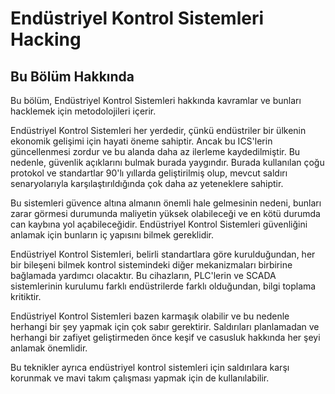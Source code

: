# Endüstriyel Kontrol Sistemleri Hacking

## Bu Bölüm Hakkında

Bu bölüm, Endüstriyel Kontrol Sistemleri hakkında kavramlar ve bunları hacklemek için metodolojileri içerir.

Endüstriyel Kontrol Sistemleri her yerdedir, çünkü endüstriler bir ülkenin ekonomik gelişimi için hayati öneme sahiptir. Ancak bu ICS'lerin güncellenmesi zordur ve bu alanda daha az ilerleme kaydedilmiştir. Bu nedenle, güvenlik açıklarını bulmak burada yaygındır. Burada kullanılan çoğu protokol ve standartlar 90'lı yıllarda geliştirilmiş olup, mevcut saldırı senaryolarıyla karşılaştırıldığında çok daha az yeteneklere sahiptir.

Bu sistemleri güvence altına almanın önemli hale gelmesinin nedeni, bunları zarar görmesi durumunda maliyetin yüksek olabileceği ve en kötü durumda can kaybına yol açabileceğidir. Endüstriyel Kontrol Sistemleri güvenliğini anlamak için bunların iç yapısını bilmek gereklidir.

Endüstriyel Kontrol Sistemleri, belirli standartlara göre kurulduğundan, her bir bileşeni bilmek kontrol sistemindeki diğer mekanizmaları birbirine bağlamada yardımcı olacaktır. Bu cihazların, PLC'lerin ve SCADA sistemlerinin kurulumu farklı endüstrilerde farklı olduğundan, bilgi toplama kritiktir.

Endüstriyel Kontrol Sistemleri bazen karmaşık olabilir ve bu nedenle herhangi bir şey yapmak için çok sabır gerektirir. Saldırıları planlamadan ve herhangi bir zafiyet geliştirmeden önce keşif ve casusluk hakkında her şeyi anlamak önemlidir.

Bu teknikler ayrıca endüstriyel kontrol sistemleri için saldırılara karşı korunmak ve mavi takım çalışması yapmak için de kullanılabilir.
